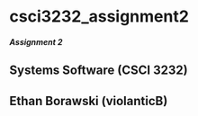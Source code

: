 # csci3232_assignment2
<h5>Assignment 2</h5>
<h2>Systems Software (CSCI 3232)</h2>
<h2>Ethan Borawski (violanticB)</h2>
